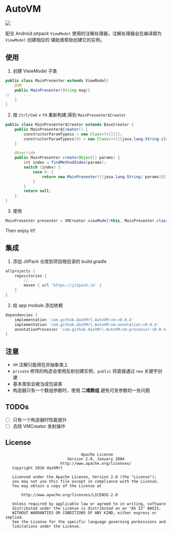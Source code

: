 # AutoVM
[![](https://jitpack.io/v/dashMrl/AutoVM.svg)](https://jitpack.io/#dashMrl/AutoVM)

配合 Android jetpack `ViewModel` 使用的注解处理器，注解处理器会在编译期为 `ViewModel` 创建相应的
辅助类帮助创建它的实例。


## 使用

1. 创建 ViewModel 子类
```java
public class MainPresenter extends ViewModel{
    @VM
    public MainPresenter(String msg){
//      ...        
    }
}
```
2. 按 `Ctrl/Cmd` + `F9` 重新构建,得到 `MainPresenter$Creator`
```java
public class MainPresenter$Creator extends BaseCreator {
    public MainPresenter$Creator() {
        constructorParamTypess = new Class<?>[1][];
        constructorParamTypess[0] = new Class<?>[]{java.lang.String.class};
    }

    @Override
    public MainPresenter create(Object[] params) {
        int index = findMethodIndex(params);
        switch (index) {
            case 0: {
                return new MainPresenter(((java.lang.String) params[0]));
            }
        }
        return null;
    }
}
```

3. 使用
```java
MainPresenter presenter = VMCreator.viewModel(this, MainPresenter.class, "this is msg");
```
Then enjoy it!!

## 集成
1. 添加 JitPack 仓库到项目根目录的 build.gradle
```groovy
allprojects {
    repositories {
        //...
        maven { url 'https://jitpack.io' }
    }
}
```
2. 给 app module 添加依赖
```groovy
dependencies {
    implementation 'com.github.dashMrl.AutoVM:vm:v0.0.4'
    implementation 'com.github.dashMrl.AutoVM:vm-annotation:v0.0.4'
    annotationProcessor 'com.github.dashMrl.AutoVM:vm-processor:v0.0.4'
}
```

## 注意
- `VM` 注解只能用在非抽象类上
- `private` 修饰的构造会使用反射创建实例，`public` 将直接通过 `new` 关键字创建
- 基本类型会被当成包装类
- 构造器只有一个数组参数时，使用 **二维数组** 避免可变参数的一些问题


## TODOs
-[ ] 只有一个构造器时性能提升
-[ ] 去除 VMCreator 发射操作

## License
```
                                 Apache License
                           Version 2.0, January 2004
                        http://www.apache.org/licenses/
   Copyright 2018 dashMrl

   Licensed under the Apache License, Version 2.0 (the "License");
   you may not use this file except in compliance with the License.
   You may obtain a copy of the License at

       http://www.apache.org/licenses/LICENSE-2.0

   Unless required by applicable law or agreed to in writing, software
   distributed under the License is distributed on an "AS IS" BASIS,
   WITHOUT WARRANTIES OR CONDITIONS OF ANY KIND, either express or implied.
   See the License for the specific language governing permissions and
   limitations under the License.
```
